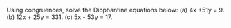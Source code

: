 Using congruences, solve the Diophantine equations below:
(a) 4x +51y = 9.
(b) 12x + 25y = 331.
(c) 5x - 53y = 17.